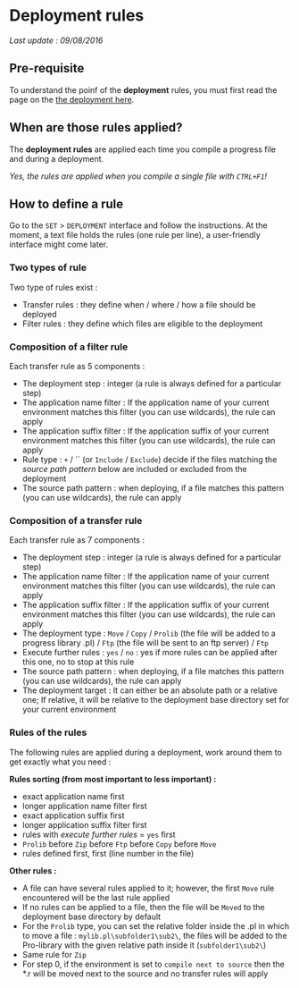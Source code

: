 # Deployment rules #

*Last update : 09/08/2016*

## Pre-requisite ##

To understand the poinf of the **deployment** rules, you must first read the page on the [the deployment here](#/deployment).

## When are those rules applied? ##

The **deployment rules** are applied each time you compile a progress file and during a deployment. 

*Yes, the rules are applied when you compile a single file with `CTRL+F1`!*

## How to define a rule ##

Go to the `SET` > `DEPLOYMENT` interface and follow the instructions. At the moment, a text file holds the rules (one rule per line), a user-friendly interface might come later.

### Two types of rule ### 

Two type of rules exist :

- Transfer rules : they define when / where / how a file should be deployed
- Filter rules : they define which files are eligible to the deployment

### Composition of a filter rule ### 

Each transfer rule as 5 components :

- The deployment step : integer (a rule is always defined for a particular step)
- The application name filter : If the application name of your current environment matches this filter (you can use wildcards), the rule can apply 
- The application suffix filter : If the application suffix of your current environment matches this filter (you can use wildcards), the rule can apply 
- Rule type : `+` / `` (or `Include` / `Exclude`) decide if the files matching the *source path pattern* below are included or excluded from the deployment
- The source path pattern : when deploying, if a file matches this pattern (you can use wildcards), the rule can apply

### Composition of a transfer rule ### 

Each transfer rule as 7 components :

- The deployment step : integer (a rule is always defined for a particular step)
- The application name filter : If the application name of your current environment matches this filter (you can use wildcards), the rule can apply 
- The application suffix filter : If the application suffix of your current environment matches this filter (you can use wildcards), the rule can apply 
- The deployment type : `Move` / `Copy` / `Prolib` (the file will be added to a progress library .pl) / `Ftp` (the file will be sent to an ftp server) / `Ftp`
- Execute further rules : `yes` / `no` : yes if more rules can be applied after this one, no to stop at this rule
- The source path pattern : when deploying, if a file matches this pattern (you can use wildcards), the rule can apply
- The deployment target : It can either be an absolute path or a relative one; If relative, it will be relative to the deployment base directory set for your current environment


### Rules of the rules ###

The following rules are applied during a deployment, work around them to get exactly what you need :

**Rules sorting (from most important to less important) :**

- exact application name first
- longer application name filter first
- exact application suffix first
- longer application suffix filter first
- rules with *execute further rules* = `yes` first
- `Prolib` before `Zip` before `Ftp` before `Copy` before `Move`
- rules defined first, first (line number in the file)

**Other rules :**

- A file can have several rules applied to it; however, the first `Move` rule encountered will be the last rule applied
- If no rules can be applied to a file, then the file will be `Moved` to the deployment base directory by default
- For the `Prolib` type, you can set the relative folder inside the .pl in which to move a file : `mylib.pl\subfolder1\sub2\`, the files will be added to the Pro-library with the given relative path inside it (`subfolder1\sub2\`)
- Same rule for `Zip`
- For step 0, if the environment is set to `compile next to source` then the *.r will be moved next to the source and no transfer rules will apply